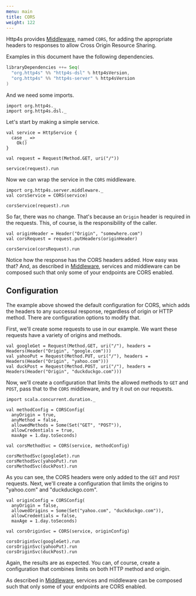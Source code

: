 ```yaml
---
menu: main
title: CORS
weight: 122
---
```


Http4s provides [Middleware], named `CORS`, for adding the appropriate headers 
to responses to allow Cross Origin Resource Sharing.

Examples in this document have the following dependencies.

```scala
libraryDependencies ++= Seq(
  "org.http4s" %% "http4s-dsl" % http4sVersion,
  "org.http4s" %% "http4s-server" % http4sVersion
)
```

And we need some imports.

```tut:silent
import org.http4s._
import org.http4s.dsl._
```

Let's start by making a simple service.

```tut:book
val service = HttpService {
  case _ =>
    Ok()
}

val request = Request(Method.GET, uri("/"))

service(request).run
```

Now we can wrap the service in the `CORS` middleware.

```tut:book
import org.http4s.server.middleware._
val corsService = CORS(service)

corsService(request).run
```

So far, there was no change. That's because an `Origin` header is required
in the requests. This, of course, is the responsibility of the caller.

```tut:book
val originHeader = Header("Origin", "somewhere.com")
val corsRequest = request.putHeaders(originHeader)

corsService(corsRequest).run
```

Notice how the response has the CORS headers added. How easy was 
that? And, as described in [Middleware], services and middleware can be
composed such that only some of your endpoints are CORS enabled.

## Configuration
The example above showed the default configuration for CORS, which adds the
headers to any successul response, regardless of origin or HTTP method. There
are configuration options to modify that.

First, we'll create some requests to use in our example. We want these requests
have a variety of origins and methods.

```tut:book
val googleGet = Request(Method.GET, uri("/"), headers = Headers(Header("Origin", "google.com")))
val yahooPut = Request(Method.PUT, uri("/"), headers = Headers(Header("Origin", "yahoo.com")))
val duckPost = Request(Method.POST, uri("/"), headers = Headers(Header("Origin", "duckduckgo.com")))
```

Now, we'll create a configuration that limits the allowed methods to `GET` 
and `POST`, pass that to the `CORS` middleware, and try it out on our requests.

```tut:book
import scala.concurrent.duration._

val methodConfig = CORSConfig(
  anyOrigin = true,
  anyMethod = false,
  allowedMethods = Some(Set("GET", "POST")),
  allowCredentials = true,
  maxAge = 1.day.toSeconds)

val corsMethodSvc = CORS(service, methodConfig)

corsMethodSvc(googleGet).run
corsMethodSvc(yahooPut).run
corsMethodSvc(duckPost).run
```

As you can see, the CORS headers were only added to the `GET` and `POST` requests.
Next, we'll create a configuration that limits the origins to "yahoo.com" and
"duckduckgo.com".

```tut:book
val originConfig = CORSConfig(
  anyOrigin = false,
  allowedOrigins = Some(Set("yahoo.com", "duckduckgo.com")),
  allowCredentials = false,
  maxAge = 1.day.toSeconds)

val corsOriginSvc = CORS(service, originConfig)

corsOriginSvc(googleGet).run
corsOriginSvc(yahooPut).run
corsOriginSvc(duckPost).run
```

Again, the results are as expected. You can, of course, create a configuration that 
combines limits on both HTTP method and origin.

As described in [Middleware], services and middleware can be composed such 
that only some of your endpoints are CORS enabled.

[Middleware]: ../middleware
